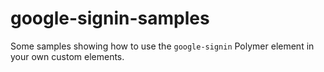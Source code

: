 google-signin-samples
=====================

Some samples showing how to use the `google-signin` Polymer element in your own custom elements.
